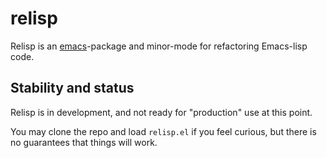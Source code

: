 
# relisp

Relisp is an [emacs](https://www.gnu.org/software/emacs/)-package and minor-mode for refactoring Emacs-lisp code.

## Stability and status

Relisp is in development, and not ready for "production" use at this point.

You may clone the repo and load `relisp.el` if you feel curious, but there is no guarantees that things will work.
